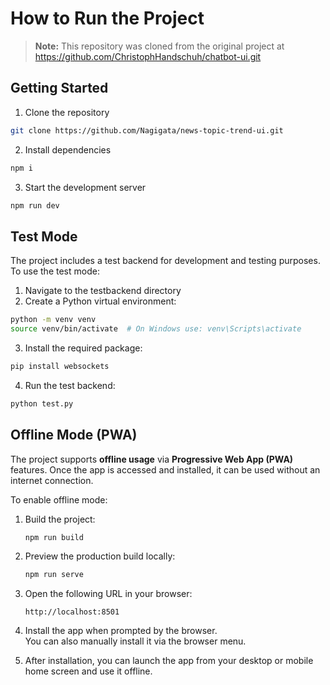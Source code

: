 # How to Run the Project

> **Note:** This repository was cloned from the original project at https://github.com/ChristophHandschuh/chatbot-ui.git

## Getting Started

1. Clone the repository

```bash
git clone https://github.com/Nagigata/news-topic-trend-ui.git
```

2. Install dependencies

```bash
npm i
```

3. Start the development server

```bash
npm run dev
```

## Test Mode

The project includes a test backend for development and testing purposes. To use the test mode:

1. Navigate to the testbackend directory
2. Create a Python virtual environment:

```bash
python -m venv venv
source venv/bin/activate  # On Windows use: venv\Scripts\activate
```

3. Install the required package:

```bash
pip install websockets
```

4. Run the test backend:

```bash
python test.py
```

## Offline Mode (PWA)

The project supports **offline usage** via **Progressive Web App (PWA)** features. Once the app is accessed and installed, it can be used without an internet connection.

To enable offline mode:

1. Build the project:

   ```bash
   npm run build
   ```

2. Preview the production build locally:

   ```bash
   npm run serve
   ```

3. Open the following URL in your browser:

   ```
   http://localhost:8501
   ```

4. Install the app when prompted by the browser.  
   You can also manually install it via the browser menu.

5. After installation, you can launch the app from your desktop or mobile home screen and use it offline.
